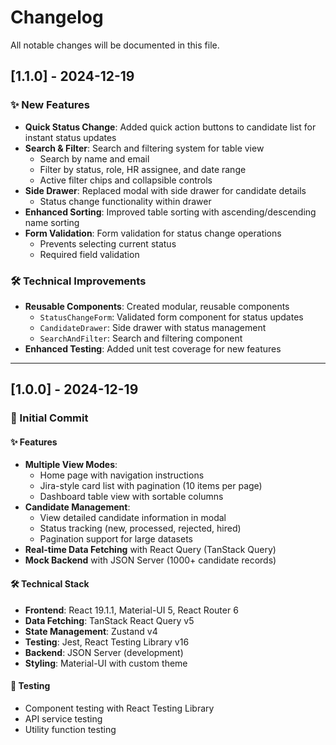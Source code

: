 # Changelog

All notable changes will be documented in this file.

## [1.1.0] - 2024-12-19

### ✨ New Features
- **Quick Status Change**: Added quick action buttons to candidate list for instant status updates
- **Search & Filter**: Search and filtering system for table view
  - Search by name and email
  - Filter by status, role, HR assignee, and date range
  - Active filter chips and collapsible controls
- **Side Drawer**: Replaced modal with side drawer for candidate details
  - Status change functionality within drawer
- **Enhanced Sorting**: Improved table sorting with ascending/descending name sorting
- **Form Validation**: Form validation for status change operations
  - Prevents selecting current status
  - Required field validation

### 🛠 Technical Improvements
- **Reusable Components**: Created modular, reusable components
  - `StatusChangeForm`: Validated form component for status updates
  - `CandidateDrawer`: Side drawer with status management
  - `SearchAndFilter`: Search and filtering component
- **Enhanced Testing**: Added unit test coverage for new features

---

## [1.0.0] - 2024-12-19

### 🎉 Initial Commit

#### ✨ Features
- **Multiple View Modes**:
  - Home page with navigation instructions
  - Jira-style card list with pagination (10 items per page)
  - Dashboard table view with sortable columns
- **Candidate Management**:
  - View detailed candidate information in modal
  - Status tracking (new, processed, rejected, hired)
  - Pagination support for large datasets
- **Real-time Data Fetching** with React Query (TanStack Query)
- **Mock Backend** with JSON Server (1000+ candidate records)

#### 🛠 Technical Stack
- **Frontend**: React 19.1.1, Material-UI 5, React Router 6
- **Data Fetching**: TanStack React Query v5
- **State Management**: Zustand v4
- **Testing**: Jest, React Testing Library v16
- **Backend**: JSON Server (development)
- **Styling**: Material-UI with custom theme

#### 🧪 Testing
- Component testing with React Testing Library
- API service testing
- Utility function testing
